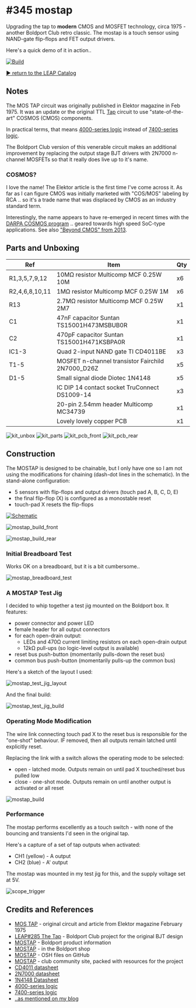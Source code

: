 # #345 mostap

Upgrading the tap to **modern** CMOS and MOSFET technology, circa 1975 - another Boldport Club retro classic.
The mostap is a touch sensor using NAND-gate flip-flops and FET output drivers.

Here's a quick demo of it in action..

[![Build](./assets/mostap_build.jpg?raw=true)](http://www.youtube.com/watch?v=TFuhajrzV-M)

[:arrow_forward: return to the LEAP Catalog](https://leap.tardate.com)

## Notes

The MOS TAP circuit was originally published in Elektor magazine in Feb 1975.
It was an update or the original TTL [Tap](../tap) circuit to use
"state-of-the-art" COSMOS (CMOS) components.

In practical terms, that means [4000-series logic](https://en.wikipedia.org/wiki/4000_series)
instead of [7400-series logic](https://en.wikipedia.org/wiki/7400_series).

The Boldport Club version of this venerable circuit makes an additional improvement by
replacing the output stage BJT drivers with 2N7000 n-channel MOSFETs so that it really does
live up to it's name.

### COSMOS?

I love the name! The Elektor article is the first time I've come across it.
As far as I can figure CMOS was initially marketed with "COS/MOS" labeling by RCA .. so it's a trade name that was displaced by CMOS as an industry standard term.

Interestingly, the name appears to have re-emerged in recent times with the
[DARPA COSMOS program](https://www.darpa.mil/program/compound-semiconductor-materials-on-silicon) .. geared towards high speed SoC-type applications.
See also ["Beyond CMOS" from 2013](https://www.ncbi.nlm.nih.gov/pmc/articles/PMC3928903/).


## Parts and Unboxing

| Ref            | Item                                                          | Qty |
|----------------|---------------------------------------------------------------|-----|
| R1,3,5,7,9,12  | 10MΩ resistor Multicomp MCF 0.25W 10M                         |  x6 |
| R2,4,6,8,10,11 | 1MΩ resistor Multicomp MCF 0.25W 1M                           |  x6 |
| R13            | 2.7MΩ resistor Multicomp MCF 0.25W 2M7                        |  x1 |
| C1             | 47nF capacitor Suntan TS15001H473MSBUB0R                      |  x1 |
| C2             | 470pF capacitor Suntan TS15001H471KSBPA0R                     |  x1 |
| IC1-3          | Quad 2-input NAND gate TI CD4011BE                            |  x3 |
| T1-5           | MOSFET n-channel transistor Fairchild 2N7000_D26Z             |  x5 |
| D1-5           | Small signal diode Diotec 1N4148                              |  x5 |
|                | IC DIP 14 contact socket TruConnect DS1009-14                 |  x3 |
|                | 20-pin 2.54mm header Multicomp MC34739                        |  x1 |
|                | Lovely lovely copper PCB                                      |  x1 |


![kit_unbox](./assets/kit_unbox.jpg?raw=true)
![kit_parts](./assets/kit_parts.jpg?raw=true)
![kit_pcb_front](./assets/kit_pcb_front.jpg?raw=true)
![kit_pcb_rear](./assets/kit_pcb_rear.jpg?raw=true)

## Construction

The MOSTAP is designed to be chainable, but I only have one so I am not using the modifications for chaining
(dash-dot lines in the schematic).
In the stand-alone configuration:

* 5 sensors with flip-flops and output drivers (touch pad A, B, C, D, E)
* the final flip-flop (X) is configured as a monostable reset
* touch-pad X resets the flip-flops

[![Schematic](./assets/mostap_schematic.png?raw=true)](https://github.com/boldport/mostap/raw/master/docs/schematics.pdf)

![mostap_build_front](./assets/mostap_build_front.jpg?raw=true)

![mostap_build_rear](./assets/mostap_build_rear.jpg?raw=true)

### Initial Breadboard Test

Works OK on a breadboard, but it is a bit cumbersome..

![mostap_breadboard_test](./assets/mostap_breadboard_test.jpg?raw=true)

### A MOSTAP Test Jig

I decided to whip together a test jig mounted on the Boldport box. It features:

* power connector and power LED
* female header for all output connectors
* for each open-drain output:
  * LEDs and 470Ω current limiting resistors on each open-drain output
  * 12kΩ pull-ups (so logic-level output is available)
* reset bus push-button (momentarily pulls-down the reset bus)
* common bus push-button (momentarily pulls-up the common bus)

Here's a sketch of the layout I used:

![mostap_test_jig_layout](./assets/mostap_test_jig_layout.jpg?raw=true)

And the final build:

![mostap_test_jig_build](./assets/mostap_test_jig_build.jpg?raw=true)


### Operating Mode Modification

The wire link connecting touch pad X to the reset bus is responsible
for the "one-shot" behaviour. IF removed, then all outputs remain latched until explicitly reset.

Replacing the link with a switch allows the operating mode to be selected:

* open - latched mode. Outputs remain on until pad X touched/reset bus pulled low
* close - one-shot mode. Outputs remain on until another output is activated or all reset

![mostap_build](./assets/mostap_build.jpg?raw=true)

### Performance

The mostap performs excellently as a touch switch - with none of the bouncing and transients I'd seen in the original tap.

Here's a capture of a set of tap outputs when activated:

* CH1 (yellow) - A output
* CH2 (blue) - A' output

The mostap was mounted in my test jig for this, and the supply voltage set at 5V.

![scope_trigger](./assets/scope_trigger.gif?raw=true)

## Credits and References
* [MOS TAP](./assets/elektor-02-75-MOSTAP.pdf?raw=true) - original circuit and article from Elektor magazine February 1975
* [LEAP#285 The Tap](../tap) - Boldport Club project for the original BJT design
* [MOSTAP](https://www.boldport.com/products/mostap) - Boldport product information
* [MOSTAP](http://www.boldport.club/shop/product/977922148) - in the Boldport shop
* [MOSTAP](https://github.com/boldport/mostap) - OSH files on GitHub
* [MOSTAP](http://community.boldport.club/projects/p05-tap/) - club community site, packed with resources for the project
* [CD4011 datasheet](http://www.futurlec.com/4000Series/CD4011.shtml)
* [2N7000 datasheet](http://www.futurlec.com/Transistors/2N7000.shtml)
* [1N4148 Datasheet](http://www.futurlec.com/Diodes/1N4148.shtml)
* [4000-series logic](https://en.wikipedia.org/wiki/4000_series)
* [7400-series logic](https://en.wikipedia.org/wiki/7400_series)
* [..as mentioned on my blog](https://blog.tardate.com/2017/10/leap345-boldport-club-mostap.html)
